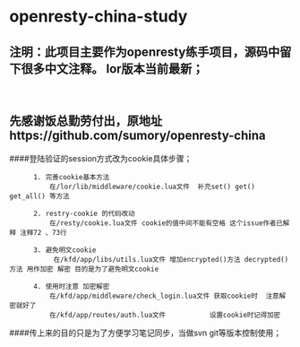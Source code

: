 # openresty-china-study
##  注明：此项目主要作为openresty练手项目，源码中留下很多中文注释。 lor版本当前最新；
   
##  先感谢饭总勤劳付出，原地址https://github.com/sumory/openresty-china
 
 
####登陆验证的session方式改为cookie具体步骤；
```
      1. 完善cookie基本方法
          在/lor/lib/middleware/cookie.lua文件  补充set() get() get_all() 等方法 
          
      2. restry-cookie 的代码改动
          在/resty/cookie.lua文件 cookie的值中间不能有空格 这个issue作者已解释 注释72 、73行 
      
      3. 避免明文cookie
           在/kfd/app/libs/utils.lua文件 增加encrypted()方法 decrypted()方法 用作加密 解密 目的是为了避免明文cookie
         
      4. 使用时注意 加密解密
          在/kfd/app/middleware/check_login.lua文件 获取cookie时  注意解密就好了
          在/kfd/app/routes/auth.lua文件           设置cookie时记得加密
```




####传上来的目的只是为了方便学习笔记同步，当做svn git等版本控制使用；


